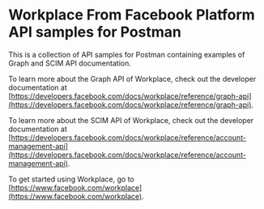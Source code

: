 # Workplace From Facebook Platform API samples for Postman

This is a collection of API samples for Postman containing examples of Graph and SCIM API documentation.

To learn more about the Graph API of Workplace, check out the developer documentation at [https://developers.facebook.com/docs/workplace/reference/graph-api](https://developers.facebook.com/docs/workplace/reference/graph-api).

To learn more about the SCIM API of Workplace, check out the developer documentation at [https://developers.facebook.com/docs/workplace/reference/account-management-api](https://developers.facebook.com/docs/workplace/reference/account-management-api).

To get started using Workplace, go to [https://www.facebook.com/workplace](https://www.facebook.com/workplace).